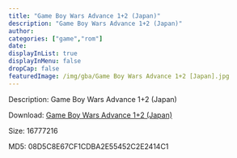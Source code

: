 ```yaml
---
title: "Game Boy Wars Advance 1+2 (Japan)"
description: "Game Boy Wars Advance 1+2 (Japan)"
author: 
categories: ["game","rom"]
date: 
displayInList: true
displayInMenu: false
dropCap: false
featuredImage: /img/gba/Game Boy Wars Advance 1+2 [Japan].jpg
---
```


Description: Game Boy Wars Advance 1+2 (Japan)

Download: <a style="text-decoration:underline;" href="https://mega.nz/#!qeBUSAyK!zxaF7J5KovAskEPLgnRSGqIQwqL8l5q56MTTAvuNh4w" target = "_blank" rel = "nofollow" > Game Boy Wars Advance 1+2 (Japan)</a>

Size: 16777216

MD5: 08D5C8E67CF1CDBA2E55452C2E2414C1

